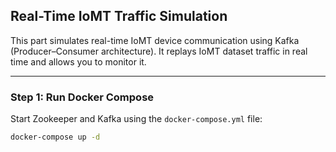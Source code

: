 ## Real-Time IoMT Traffic Simulation

This part simulates real-time IoMT device communication using Kafka (Producer–Consumer architecture). It replays IoMT dataset traffic in real time and allows you to monitor it.

---

### Step 1: Run Docker Compose

Start Zookeeper and Kafka using the `docker-compose.yml` file:

```bash
docker-compose up -d
